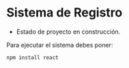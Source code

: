 <h1>Sistema de Registro</h1>

- Estado de proyecto en construcción.

Para ejecutar el sistema debes poner:

```npm install react```
